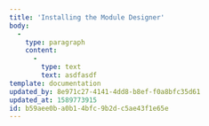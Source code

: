 ```yaml
---
title: 'Installing the Module Designer'
body:
  -
    type: paragraph
    content:
      -
        type: text
        text: asdfasdf
template: documentation
updated_by: 8e971c27-4141-4dd8-b8ef-f0a8bfc35d61
updated_at: 1589773915
id: b59aee0b-a0b1-4bfc-9b2d-c5ae43f1e65e
---
```

